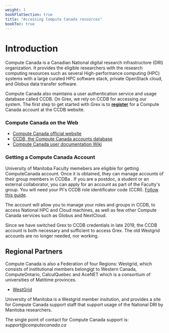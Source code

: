 ```yaml
---
weight: 1
bookFlatSection: true
title: "Accessing Compute Canada resources"
bookToc: true
---
```


# Introduction

Compute Canada is a Canadian National digital research infrastructore (DRI) organization. It provides the eligible researchers with the research computing resources such as several High-performance computing (HPC) systems with a large curated HPC software stack, private OpenStack cloud, and Globus data transfer software. 

Compute Canada also maintains a user authentication service and usage database called CCDB. On Grex, we rely on CCDB for accessing our system. The first step to get started with Grex is to [**register**](https://ccdb.computecanada.ca/account_application) for a Compute Canada account at the CCDB website.

### Compute Canada on the Web

- [Compute Canada official website](https://www.computecanada.ca/) 
- [CCDB, the Compute Canada accounts database](https://ccdb.computecanada.ca/)
- [Compute Canada user documentation Wiki](https://docs.computecanada.ca/wiki) 

### Getting a Compute Canada Account

University of Manitoba Faculty memebers are eligible for getting ComputeCanada account. Once it is obtained, they can manage accounts of their group members in CCDBa
.
If you are a postdoc, a student or an external collaborator, you can apply for an account as part of the Faculty's group. You will need your PI's CCDB role identificator code (CCRI). [Follow this guide](https://www.computecanada.ca/research-portal/account-management/apply-for-an-account/).

The account will allow you to manage your roles and groups in CCDB, to access National HPC and Cloud machines, as well as few other Compute Canada services such as Globus and NextCloud. 

Since we have switched Grex to CCDB credentials in late 2019, the CCDB account is both necessary and sufficient to access Grex. The old Westgrid accounts are no longer needed, nor working. 

## Regional Partners

Compute Canada is also a Federation of four Regions: Westgrid, which consists of institutional members belongigt to Western Canada, ComputeOntario, CalculQuebec and AceNET which is a consortium of universities of Matitime provinces.

- [WestGrid](https://www.westgrid.ca)

University of Manitoba is a Westgrid member insitution, and provides a site for Compute Canada support staff that support usage of the National DRI by Manitoba researchers. 

The single point of contact for Compute Canada support is:  _support@computecanada.ca_



